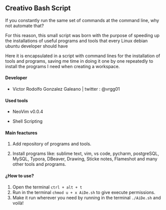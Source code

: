 ## Creativo Bash Script

If you constantly run the same set of commands at the command line, why not automate that?

For this reason, this small script was born with the purpose of speeding up the installations of useful programs and tools that every Linux debian ubuntu developer should have 

Here it is encapsulated in a script with command lines for the installation of tools and programs, saving me time in doing it one by one repeatedly to install the programs I need when creating a workspace. 



#### **Developer**

- Victor Rodolfo Gonzalez Galeano | twitter : @vrgg01

  

#### Used tools 

- NeoVim v0.0.4 

- Shell Scripting 

  

#### Main feactures 

1. Add repository of programs and tools.

2. Install programs like: sublime text, vim, vs code, pycharm, postgreSQL, MySQL, Typora, DBeaver, Drawing, Sticke notes, Flameshot and many other tools and programs. 



#### ¿How to use? 

1. Open the terminal `ctrl + alt + t`
2. Run in the terminal `chmod u + x AiDe.sh` to give execute permissions. 
3. Make it run wherever you need by running  in the terminal `./AiDe.sh` and voilà! 
